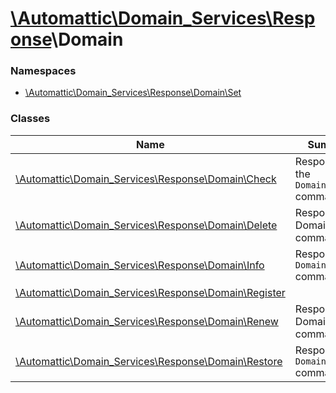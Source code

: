 # [\Automattic](../namespaces/automattic.md)[\Domain_Services](../namespaces/automattic-domain-services.md)[\Response](../namespaces/automattic-domain-services-response.md)\Domain

### Namespaces

* [\Automattic\Domain_Services\Response\Domain\Set](../namespaces/automattic-domain-services-response-domain-set.md)

### Classes

| Name | Summary |
|------|---------|
| [\Automattic\Domain_Services\Response\Domain\Check](../classes/Automattic-Domain-Services-Response-Domain-Check.md) | Response of the `Domain\Check` command |
| [\Automattic\Domain_Services\Response\Domain\Delete](../classes/Automattic-Domain-Services-Response-Domain-Delete.md) | Response of a Domain\Delete command |
| [\Automattic\Domain_Services\Response\Domain\Info](../classes/Automattic-Domain-Services-Response-Domain-Info.md) | Response of a `Domain\Info` command |
| [\Automattic\Domain_Services\Response\Domain\Register](../classes/Automattic-Domain-Services-Response-Domain-Register.md) |  |
| [\Automattic\Domain_Services\Response\Domain\Renew](../classes/Automattic-Domain-Services-Response-Domain-Renew.md) | Response of a Domain\Renew command |
| [\Automattic\Domain_Services\Response\Domain\Restore](../classes/Automattic-Domain-Services-Response-Domain-Restore.md) | Response of a `Domain\Restore` command |
